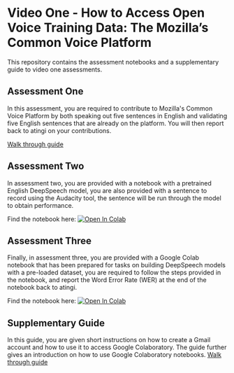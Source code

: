 # Video One - How to Access Open Voice Training Data: The Mozilla’s Common Voice Platform

This repository contains the assessment notebooks and a supplementary guide to video one assessments.

## Assessment One
In this assessment, you are required to contribute to Mozilla's Common Voice Platform by both speaking out five sentences in English and validating five English sentences that are already on the platform. You will then report back to atingi on your contributions.

[Walk through guide](https://docs.google.com/presentation/d/1_x7WQQgyhZqHJfy60TipgUjyh0Ypy1DEzjZ036kbNNw/edit?usp=sharing)

## Assessment Two
In assessment two, you are provided with a notebook with a pretrained English DeepSpeech model, you are also provided with a sentence to record using the Audacity tool, the sentence will be run through the model to obtain performance.

Find the notebook here: [![Open In Colab](https://colab.research.google.com/assets/colab-badge.svg)](http://colab.research.google.com/github/AI-Lab-Makerere/GIZ-Videos/blob/master/Video%20One/GIZ_Video_One_Assessment_Two.ipynb)

## Assessment Three
Finally, in assessment three, you are provided with a Google Colab notebook that has been prepared for tasks on building DeepSpeech models with a pre-loaded dataset, you are required to follow the steps provided in the notebook, and report the Word Error Rate (WER) at the end of the notebook back to atingi.

Find the notebook here: [![Open In Colab](https://colab.research.google.com/assets/colab-badge.svg)](https://colab.research.google.com/github/AI-Lab-Makerere/GIZ-Videos/blob/master/Video%20One/GIZ_Video_One_Assessment_Three_Optional.ipynb)

## Supplementary Guide
In this guide, you are given short instructions on how to create a Gmail account and how to use it to access Google Colaboratory. The guide further gives an introduction on how to use Google Colaboratory notebooks.
[Walk through guide](https://docs.google.com/presentation/d/15fKMwc0KR4do1tdqDWo3JIfw2ZogbJgReb68I7uNHns/edit?usp=sharing)
